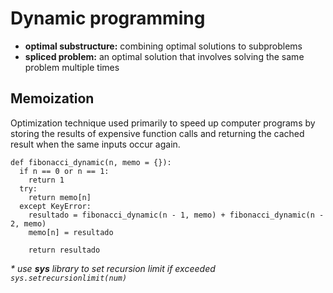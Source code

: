 # Dynamic programming
- **optimal substructure:** combining optimal solutions to subproblems
- **spliced problem:** an optimal solution that involves solving the same problem multiple times

## Memoization
Optimization technique used primarily to speed up computer programs by storing the results of expensive function calls and returning the cached result when the same inputs occur again.
```
def fibonacci_dynamic(n, memo = {}):
  if n == 0 or n == 1:
    return 1
  try:
    return memo[n]
  except KeyError:
    resultado = fibonacci_dynamic(n - 1, memo) + fibonacci_dynamic(n - 2, memo)
    memo[n] = resultado
    
    return resultado
```
*\* use **sys** library to set recursion limit if exceeded `sys.setrecursionlimit(num)`*
